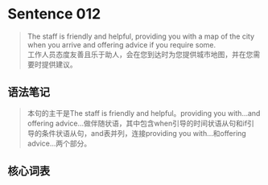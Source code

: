 # Sentence 012

> The staff is friendly and helpful, providing you with a map of the city when you arrive and offering advice if you require some.  
> 工作人员态度友善且乐于助人，会在您到达时为您提供城市地图，并在您需要时提供建议。

## 语法笔记
> 本句的主干是The staff is friendly and helpful。providing you with…and offering advice…做伴随状语，其中包含when引导的时间状语从句和if引导的条件状语从句，and表并列，连接providing you with…和offering advice…两个部分。

## 核心词表
